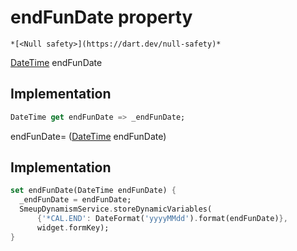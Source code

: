 


# endFunDate property




    *[<Null safety>](https://dart.dev/null-safety)*




[DateTime](https://api.flutter.dev/flutter/dart-core/DateTime-class.html) endFunDate
  







## Implementation

```dart
DateTime get endFunDate => _endFunDate;
```




endFunDate=
([DateTime](https://api.flutter.dev/flutter/dart-core/DateTime-class.html) endFunDate)  







## Implementation

```dart
set endFunDate(DateTime endFunDate) {
  _endFunDate = endFunDate;
  SmeupDynamismService.storeDynamicVariables(
      {'*CAL.END': DateFormat('yyyyMMdd').format(endFunDate)},
      widget.formKey);
}
```







